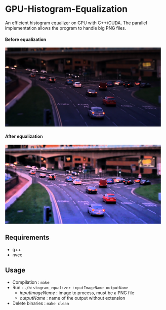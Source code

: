 # GPU-Histogram-Equalization

An efficient histogram equalizer on GPU with C++/CUDA.
The parallel implementation allows the program to handle big PNG files.

#### Before equalization
![alt-text-1](./img/cars.png)

#### After equalization
![alt-text-2](./img/cars_he.png)

## Requirements

* g++
* nvcc

## Usage

* Compilation : `make`
* Run : `./histogram_equalizer inputImageName outputName`
    * *inputImageName* : image to process, must be a PNG file
    * *outputName* : name of the output without extension
* Delete binaries : `make clean`
